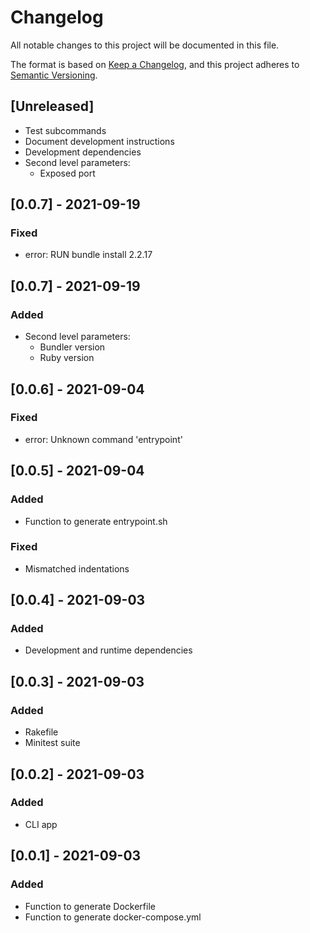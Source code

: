 # Changelog
All notable changes to this project will be documented in this file.

The format is based on [Keep a Changelog](https://keepachangelog.com/en/1.0.0/),
and this project adheres to [Semantic Versioning](https://semver.org/spec/v2.0.0.html).

## [Unreleased]
- Test subcommands
- Document development instructions
- Development dependencies
- Second level parameters:
  * Exposed port

## [0.0.7] - 2021-09-19
### Fixed
- error: RUN bundle install 2.2.17

## [0.0.7] - 2021-09-19
### Added
- Second level parameters:
  * Bundler version
  * Ruby version

## [0.0.6] - 2021-09-04
### Fixed
- error: Unknown command 'entrypoint'

## [0.0.5] - 2021-09-04
### Added
- Function to generate entrypoint.sh
### Fixed
- Mismatched indentations

## [0.0.4] - 2021-09-03
### Added
- Development and runtime dependencies

## [0.0.3] - 2021-09-03
### Added
- Rakefile
- Minitest suite

## [0.0.2] - 2021-09-03
### Added
- CLI app

## [0.0.1] - 2021-09-03
### Added
- Function to generate Dockerfile
- Function to generate docker-compose.yml
